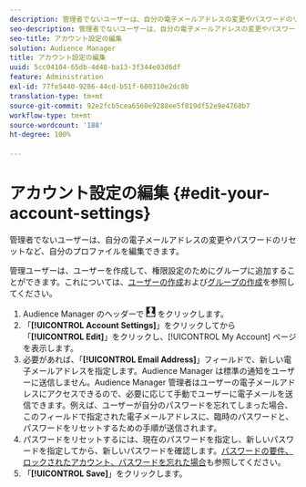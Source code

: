 ```yaml
---
description: 管理者でないユーザーは、自分の電子メールアドレスの変更やパスワードのリセットなど、自分のプロファイルを編集できます。
seo-description: 管理者でないユーザーは、自分の電子メールアドレスの変更やパスワードのリセットなど、自分のプロファイルを編集できます。
seo-title: アカウント設定の編集
solution: Audience Manager
title: アカウント設定の編集
uuid: 5cc04104-65db-4d48-ba13-3f344e03d6df
feature: Administration
exl-id: 77fe5440-9286-44cd-b51f-600310e2dc8b
translation-type: tm+mt
source-git-commit: 92e2fcb5cea6560e9288ee5f819df52e9e4768b7
workflow-type: tm+mt
source-wordcount: '188'
ht-degree: 100%

---
```


# アカウント設定の編集 {#edit-your-account-settings}

管理者でないユーザーは、自分の電子メールアドレスの変更やパスワードのリセットなど、自分のプロファイルを編集できます。

<!-- t_edit_account_settings.xml -->

管理ユーザーは、ユーザーを作成して、権限設定のためにグループに追加することができます。これについては、[ユーザーの作成](../../features/administration/administration-overview.md#create-users)および[グループの作成](../../features/administration/administration-overview.md#create-group)を参照してください。

1. Audience Manager のヘッダーで ![](assets/icon_profile.png) をクリックします。
1. 「**[!UICONTROL Account Settings]**」をクリックしてから「**[!UICONTROL Edit]**」をクリックし、[!UICONTROL My Account] ページを表示します。
1. 必要があれば、「**[!UICONTROL Email Address]**」フィールドで、新しい電子メールアドレスを指定します。Audience Manager は標準の通知をユーザーに送信しません。Audience Manager 管理者はユーザーの電子メールアドレスにアクセスできるので、必要に応じて手動でユーザーに電子メールを送信できます。例えば、ユーザーが自分のパスワードを忘れてしまった場合、このフィールドで指定された電子メールアドレスに、臨時のパスワードと、パスワードをリセットするための手順が送信されます。
1. パスワードをリセットするには、現在のパスワードを指定し、新しいパスワードを指定してから、新しいパスワードを確認します。[パスワードの要件、ロックされたアカウント、パスワードを忘れた場合](../../reference/password-requirements.md)も参照してください。
1. 「**[!UICONTROL Save]**」をクリックします。
